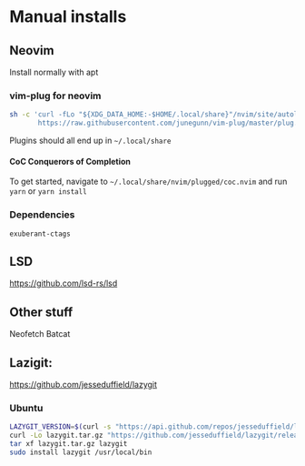 # Manual installs

## Neovim

Install normally with apt

### vim-plug for neovim

```sh
sh -c 'curl -fLo "${XDG_DATA_HOME:-$HOME/.local/share}"/nvim/site/autoload/plug.vim --create-dirs \
       https://raw.githubusercontent.com/junegunn/vim-plug/master/plug.vim'
```

Plugins should all end up in `~/.local/share`

#### CoC Conquerors of Completion

To get started, navigate to `~/.local/share/nvim/plugged/coc.nvim` and run `yarn` or `yarn install`

### Dependencies

`exuberant-ctags`

## LSD

<https://github.com/lsd-rs/lsd>

## Other stuff

Neofetch
Batcat

## Lazigit:

<https://github.com/jesseduffield/lazygit>

### Ubuntu

```sh
LAZYGIT_VERSION=$(curl -s "https://api.github.com/repos/jesseduffield/lazygit/releases/latest" | grep -Po '"tag_name": "v\K[^"]*')
curl -Lo lazygit.tar.gz "https://github.com/jesseduffield/lazygit/releases/latest/download/lazygit_${LAZYGIT_VERSION}_Linux_x86_64.tar.gz"
tar xf lazygit.tar.gz lazygit
sudo install lazygit /usr/local/bin

```
